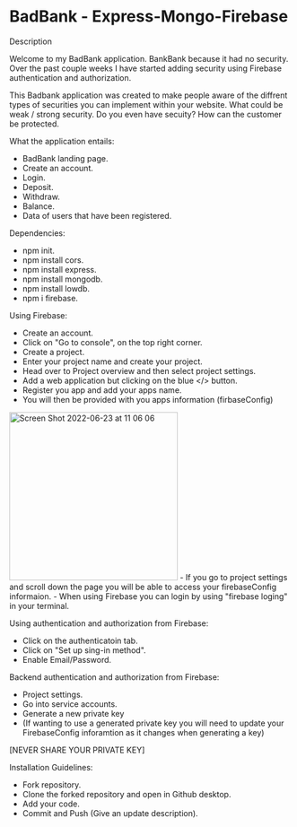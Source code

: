 # BadBank - Express-Mongo-Firebase

Description

Welcome to my BadBank application. BankBank because it had no security.
Over the past couple weeks I have started adding security using Firebase authentication and authorization. 

This Badbank application was created to make people aware of the diffrent types of securities you can implement
within your website. What could be weak / strong security. Do you even have secuity? 
How can the customer be protected.

What the application entails: 

- BadBank landing page.
- Create an account.
- Login.
- Deposit.
- Withdraw.
- Balance.
- Data of users that have been registered.

Dependencies:

- npm init.
- npm install cors.
- npm install express.
- npm install mongodb.
- npm install lowdb.
- npm i firebase.

Using Firebase:
- Create an account.
- Click on "Go to console", on the top right corner.
- Create a project.
- Enter your project name and create your project.
- Head over to Project overview and then select project settings.
- Add a web application but clicking on the blue </> button.
- Register you app and add your apps name.
- You will then be provided with you apps information (firbaseConfig)
<img width="300" height="300" alt="Screen Shot 2022-06-23 at 11 06 06" src="https://user-images.githubusercontent.com/84048634/175356907-95839b23-a8bc-4e86-ac30-019ad2c6baf3.png">
- If you go to project settings and scroll down the page you will be able to access your firebaseConfig informaion.
- When using Firebase you can login by using "firebase loging" in your terminal.

Using authentication and authorization from Firebase:
- Click on the authenticatoin tab.
- Click on "Set up sing-in method".
- Enable Email/Password.

Backend authentication and authorization from Firebase:
- Project settings.
- Go into service accounts.
- Generate a new private key
- (If wanting to use a generated private key you will need to update your FirebaseConfig inforamtion as it changes when generating a key)
 
[NEVER SHARE YOUR PRIVATE KEY]


Installation Guidelines:

- Fork repository.
- Clone the forked repository and open in Github desktop. 
- Add your code.
- Commit and Push (Give an update description).
